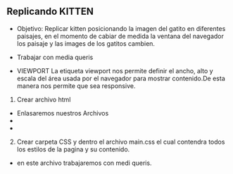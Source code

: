 ## Replicando KITTEN

- Objetivo: Replicar kitten posicionando la imagen del gatito en diferentes paisajes, en el momento de cabiar de medida la ventana del navegador los paisaje y las images de los gatitos cambien.

- Trabajar con media queris
- VIEWPORT La etiqueta viewport nos permite definir el ancho, alto y escala del área usada por el navegador para mostrar contenido.De esta manera nos permite que sea responsive.

1. Crear archivo html
 - Enlasaremos nuestros Archivos
- <meta name="viewport" content="width=device-width, initial-scale=1,
maximum-scale=1">
- <link rel="stylesheet" href="css/main.css">
2. Crear carpeta CSS y dentro el archivo main.css el cual contendra todos los estilos de la pagina y su contenido.
- en este archivo trabajaremos con medi queris.

